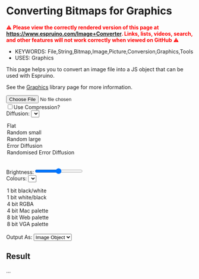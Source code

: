 <!--- Copyright (c) 2013 Gordon Williams, Pur3 Ltd. See the file LICENSE for copying permission. -->
Converting Bitmaps for Graphics
==========================================

<span style="color:red">:warning: **Please view the correctly rendered version of this page at https://www.espruino.com/Image+Converter. Links, lists, videos, search, and other features will not work correctly when viewed on GitHub** :warning:</span>

* KEYWORDS: File,String,Bitmap,Image,Picture,Conversion,Graphics,Tools
* USES: Graphics

This page helps you to convert an image file into a JS object that can
be used with Espruino.

See the [Graphics](/Graphics) library page for more information.

<script src="/js/heatshrink.js"></script>
<input type="file" id="fileLoader"/><br/>
<input type="checkbox" id="compression" onchange="imageLoaded()">Use Compression?</input><br/>
Diffusion:
<select id="diffusion" onchange="imageLoaded()">
<option value="none" selected="selected">Flat</option>
<option value="random1">Random small</option>
<option value="random2">Random large</option>
<option value="error">Error Diffusion</option>
<option value="errorrandom">Randomised Error Diffusion</option>
</select><br/>

Brightness:<input type="range" id="brightness" min="-255" max="255" value="0" onchange="imageLoaded()"></input><br/>
Colours: <select id="colorStyle" onchange="imageLoaded()">
<option value="1bit" selected="selected">1 bit black/white</option>
<option value="1bitinverted">1 bit white/black</option>
<option value="4bit">4 bit RGBA</option>
<option value="4bitmac">4 bit Mac palette</option>
<option value="web">8 bit Web palette</option>
<option value="vga">8 bit VGA palette</option>
</select><br/>
Output As: <select id="outputStyle" onchange="imageLoaded()">
<option value="object" selected="selected">Image Object</option>
<option value="string">Image String</option>
</select><br/>

<canvas id="canvas" style="display:none;"></canvas>

<h2>Result</h2>
<p><span id="ressize">...</span></p>
<textarea id="resdata" style="display:none;"></textarea>

<script>
var PAL_VGA = [0x000000, 0x0000a8, 0x00a800, 0x00a8a8, 0xa80000, 0xa800a8, 0xa85400, 0xa8a8a8, 0x545454, 0x5454fc, 0x54fc54, 0x54fcfc, 0xfc5454, 0xfc54fc, 0xfcfc54, 0xfcfcfc, 0x000000, 0x141414, 0x202020, 0x2c2c2c, 0x383838, 0x444444, 0x505050, 0x606060, 0x707070, 0x808080, 0x909090, 0xa0a0a0, 0xb4b4b4, 0xc8c8c8, 0xe0e0e0, 0xfcfcfc, 0x0000fc, 0x4000fc, 0x7c00fc, 0xbc00fc, 0xfc00fc, 0xfc00bc, 0xfc007c, 0xfc0040, 0xfc0000, 0xfc4000, 0xfc7c00, 0xfcbc00, 0xfcfc00, 0xbcfc00, 0x7cfc00, 0x40fc00, 0x00fc00, 0x00fc40, 0x00fc7c, 0x00fcbc, 0x00fcfc, 0x00bcfc, 0x007cfc, 0x0040fc, 0x7c7cfc, 0x9c7cfc, 0xbc7cfc, 0xdc7cfc, 0xfc7cfc, 0xfc7cdc, 0xfc7cbc, 0xfc7c9c, 0xfc7c7c, 0xfc9c7c, 0xfcbc7c, 0xfcdc7c, 0xfcfc7c, 0xdcfc7c, 0xbcfc7c, 0x9cfc7c, 0x7cfc7c, 0x7cfc9c, 0x7cfcbc, 0x7cfcdc, 0x7cfcfc, 0x7cdcfc, 0x7cbcfc, 0x7c9cfc, 0xb4b4fc, 0xc4b4fc, 0xd8b4fc, 0xe8b4fc, 0xfcb4fc, 0xfcb4e8, 0xfcb4d8, 0xfcb4c4, 0xfcb4b4, 0xfcc4b4, 0xfcd8b4, 0xfce8b4, 0xfcfcb4, 0xe8fcb4, 0xd8fcb4, 0xc4fcb4, 0xb4fcb4, 0xb4fcc4, 0xb4fcd8, 0xb4fce8, 0xb4fcfc, 0xb4e8fc, 0xb4d8fc, 0xb4c4fc, 0x000070, 0x1c0070, 0x380070, 0x540070, 0x700070, 0x700054, 0x700038, 0x70001c, 0x700000, 0x701c00, 0x703800, 0x705400, 0x707000, 0x547000, 0x387000, 0x1c7000, 0x007000, 0x00701c, 0x007038, 0x007054, 0x007070, 0x005470, 0x003870, 0x001c70, 0x383870, 0x443870, 0x543870, 0x603870, 0x703870, 0x703860, 0x703854, 0x703844, 0x703838, 0x704438, 0x705438, 0x706038, 0x707038, 0x607038, 0x547038, 0x447038, 0x387038, 0x387044, 0x387054, 0x387060, 0x387070, 0x386070, 0x385470, 0x384470, 0x505070, 0x585070, 0x605070, 0x685070, 0x705070, 0x705068, 0x705060, 0x705058, 0x705050, 0x705850, 0x706050, 0x706850, 0x707050, 0x687050, 0x607050, 0x587050, 0x507050, 0x507058, 0x507060, 0x507068, 0x507070, 0x506870, 0x506070, 0x505870, 0x000040, 0x100040, 0x200040, 0x300040, 0x400040, 0x400030, 0x400020, 0x400010, 0x400000, 0x401000, 0x402000, 0x403000, 0x404000, 0x304000, 0x204000, 0x104000, 0x004000, 0x004010, 0x004020, 0x004030, 0x004040, 0x003040, 0x002040, 0x001040, 0x202040, 0x282040, 0x302040, 0x382040, 0x402040, 0x402038, 0x402030, 0x402028, 0x402020, 0x402820, 0x403020, 0x403820, 0x404020, 0x384020, 0x304020, 0x284020, 0x204020, 0x204028, 0x204030, 0x204038, 0x204040, 0x203840, 0x203040, 0x202840, 0x2c2c40, 0x302c40, 0x342c40, 0x3c2c40, 0x402c40, 0x402c3c, 0x402c34, 0x402c30, 0x402c2c, 0x40302c, 0x40342c, 0x403c2c, 0x40402c, 0x3c402c, 0x34402c, 0x30402c, 0x2c402c, 0x2c4030, 0x2c4034, 0x2c403c, 0x2c4040, 0x2c3c40, 0x2c3440, 0x2c3040, 0x000000, 0x000000, 0x000000, 0x000000, 0x000000, 0x000000, 0x000000, 0xFFFFFF];
var PAL_WEB = [0x000000,0x000033,0x000066,0x000099,0x0000cc,0x0000ff,0x003300,0x003333,0x003366,0x003399,0x0033cc,0x0033ff,0x006600,0x006633,0x006666,0x006699,0x0066cc,0x0066ff,0x009900,0x009933,0x009966,0x009999,0x0099cc,0x0099ff,0x00cc00,0x00cc33,0x00cc66,0x00cc99,0x00cccc,0x00ccff,0x00ff00,0x00ff33,0x00ff66,0x00ff99,0x00ffcc,0x00ffff,0x330000,0x330033,0x330066,0x330099,0x3300cc,0x3300ff,0x333300,0x333333,0x333366,0x333399,0x3333cc,0x3333ff,0x336600,0x336633,0x336666,0x336699,0x3366cc,0x3366ff,0x339900,0x339933,0x339966,0x339999,0x3399cc,0x3399ff,0x33cc00,0x33cc33,0x33cc66,0x33cc99,0x33cccc,0x33ccff,0x33ff00,0x33ff33,0x33ff66,0x33ff99,0x33ffcc,0x33ffff,0x660000,0x660033,0x660066,0x660099,0x6600cc,0x6600ff,0x663300,0x663333,0x663366,0x663399,0x6633cc,0x6633ff,0x666600,0x666633,0x666666,0x666699,0x6666cc,0x6666ff,0x669900,0x669933,0x669966,0x669999,0x6699cc,0x6699ff,0x66cc00,0x66cc33,0x66cc66,0x66cc99,0x66cccc,0x66ccff,0x66ff00,0x66ff33,0x66ff66,0x66ff99,0x66ffcc,0x66ffff,0x990000,0x990033,0x990066,0x990099,0x9900cc,0x9900ff,0x993300,0x993333,0x993366,0x993399,0x9933cc,0x9933ff,0x996600,0x996633,0x996666,0x996699,0x9966cc,0x9966ff,0x999900,0x999933,0x999966,0x999999,0x9999cc,0x9999ff,0x99cc00,0x99cc33,0x99cc66,0x99cc99,0x99cccc,0x99ccff,0x99ff00,0x99ff33,0x99ff66,0x99ff99,0x99ffcc,0x99ffff,0xcc0000,0xcc0033,0xcc0066,0xcc0099,0xcc00cc,0xcc00ff,0xcc3300,0xcc3333,0xcc3366,0xcc3399,0xcc33cc,0xcc33ff,0xcc6600,0xcc6633,0xcc6666,0xcc6699,0xcc66cc,0xcc66ff,0xcc9900,0xcc9933,0xcc9966,0xcc9999,0xcc99cc,0xcc99ff,0xcccc00,0xcccc33,0xcccc66,0xcccc99,0xcccccc,0xccccff,0xccff00,0xccff33,0xccff66,0xccff99,0xccffcc,0xccffff,0xff0000,0xff0033,0xff0066,0xff0099,0xff00cc,0xff00ff,0xff3300,0xff3333,0xff3366,0xff3399,0xff33cc,0xff33ff,0xff6600,0xff6633,0xff6666,0xff6699,0xff66cc,0xff66ff,0xff9900,0xff9933,0xff9966,0xff9999,0xff99cc,0xff99ff,0xffcc00,0xffcc33,0xffcc66,0xffcc99,0xffcccc,0xffccff,0xffff00,0xffff33,0xffff66,0xffff99,0xffffcc,0xffffff];
var PAL_MAC16 = [
  0x000000, 0x444444, 0x888888, 0xBBBBBB,
  0x996633, 0x663300, 0x006600, 0x00aa00,
  0x0099ff, 0x0000cc, 0x330099, 0xff0099,
  0xdd0000, 0xff6600, 0xffff00, 0xffffff
];
var TRANSPARENT_8BIT = 254;
function findColour(palette,r,g,b,a, no_transparent) {
  if (!no_transparent && a<128) return TRANSPARENT_8BIT;
  var maxd = 0xFFFFFF;
  var c = 0;
  palette.forEach(function(p,n) {
    var pr=p>>16;
    var pg=(p>>8)&255;
    var pb=p&255;
    var dr = r-pr;
    var dg = g-pg;
    var db = b-pb;
    var d = dr*dr + dg*dg + db*db;
    if (d<maxd) {
      c = n;
      maxd=d;
    }
  });
  return c;
}

  var COL_BPP = {
    "1bit":1,
    "4bit":4,
    "4bitmac":4,
    "vga":8,
    "web":8,
  };


  var COL_FROM_RGB = {
    "1bit":function(r,g,b) {
      var c = (r+g+b) / 3;
      var thresh = 128;
      return c>thresh;
    },
    "4bit":function(r,g,b,a) {
      var thresh = 128;
      return (
        ((r>thresh)?1:0) |
        ((g>thresh)?2:0) |
        ((b>thresh)?4:0) |
        ((a>thresh)?8:0));
    },
    "4bitmac":function(r,g,b,a) {
      return findColour(PAL_MAC16,r,g,b,a, true /* no transparency */);
    },
    "vga":function(r,g,b,a) {
      return findColour(PAL_VGA,r,g,b,a);
    },
    "web":function(r,g,b,a) {
      return findColour(PAL_WEB,r,g,b,a);
    },
  };
  var COL_TO_RGB = {
    "1bit":function(c) {
      return c ? 0xFFFFFF : 0;
    },
    "4bit":function(c,x,y) {
      if (!(c&8)) return ((((x>>2)^(y>>2))&1)?0xFFFFFF:0);
      return ((c&1 ? 0xFF0000 : 0) |
              (c&2 ? 0x00FF00 : 0) |
              (c&4 ? 0x0000FF : 0));
    },
    "4bitmac":function(c,x,y) {
      return PAL_MAC16[c];
    },
    "vga":function(c,x,y) {
      if (c==TRANSPARENT_8BIT) return ((((x>>2)^(y>>2))&1)?0xFFFFFF:0);
      return PAL_VGA[c];
    },
    "web":function(c,x,y) {
      if (c==TRANSPARENT_8BIT) return ((((x>>2)^(y>>2))&1)?0xFFFFFF:0);
      return PAL_WEB[c];
    },
  };

  function clip(x) {
    if (x<0) return 0;
    if (x>255) return 255;
    return x;
  }

  var img;
  function imageLoaded() {
    if (img === undefined) return;
    var diffusionSelect = document.getElementById("diffusion");
    var diffusionStyle = diffusionSelect.options[diffusionSelect.selectedIndex].value;
    compression = document.getElementById("compression").checked;
    var brightness = 0|document.getElementById("brightness").value;
    var colorSelect = document.getElementById("colorStyle");
    var colorStyle = colorSelect.options[colorSelect.selectedIndex].value;
    var outputSelect = document.getElementById("outputStyle");
    var outputStyle = outputSelect.options[outputSelect.selectedIndex].value;
    var inverted = false;
    var transparentCol = undefined;
    if (colorStyle=="1bitinverted") {
      colorStyle="1bit";
      inverted=true;
    }
    if (colorStyle=="4bit")
      transparentCol=0;
    if (colorStyle=="vga" || colorStyle=="web")
      transparentCol=TRANSPARENT_8BIT;
    var bpp = COL_BPP[colorStyle];
    var canvas = document.getElementById("canvas")
    canvas.width = img.width*2;
    canvas.height = img.height;
    canvas.style = "display:block;border:1px solid black;margin:8px;"
    var ctx = canvas.getContext("2d");
    ctx.drawImage(img,0,0);
    var imageData = ctx.getImageData(0, 0, img.width, img.height);
    var data = imageData.data;
    var bitData = new Uint8Array(((img.width*img.height)*bpp+7)/8);
    var er=0,eg=0,eb=0;
    var n = 0;
    for (var y=0; y<img.height; y++) {
      //var s = "";
      for (var x=0; x<img.width; x++) {
        var r = clip(data[n*4] + brightness + er);
        var g = clip(data[n*4+1] + brightness + eg);
        var b = clip(data[n*4+2] + brightness + eb);
        var a = data[n*4+3];

        if (diffusionStyle == "random1" || diffusionStyle == "errorrandom") {
          er += Math.random()*48 - 24;
          eg += Math.random()*48 - 24;
          eb += Math.random()*48 - 24;
        }
        if (diffusionStyle == "random2") {
          er += Math.random()*128 - 64;
          eg += Math.random()*128 - 64;
          eb += Math.random()*128 - 64;
        }
        if (inverted) {
          r=255-r;
          g=255-g;
          b=255-b;
        }
        r = clip(r + brightness + er);
        g = clip(g + brightness + eg);
        b = clip(b + brightness + eb);

        var c = COL_FROM_RGB[colorStyle](r,g,b,a);
        if (bpp==1) { if (c) bitData[n>>3] |= 128>>(n&7); }
        else if (bpp==4) bitData[n>>1] |= c<<((n&1)?0:4);
        else if (bpp==8) bitData[n] = c;
        else throw new Error("Unhandled BPP");
        var cr = COL_TO_RGB[colorStyle](c,x,y);
        var or = cr>>16;
        var og = (cr>>8)&255;
        var ob = cr&255;
        if (diffusionStyle.startsWith("error") && a>128) {
          er = r-or;
          eg = g-og;
          eb = b-ob;
        } else {
          er = 0;
          eg = 0;
          eb = 0;
        }
        data[n*4] = or;
        data[n*4+1]= og;
        data[n*4+2]= ob;
        data[n*4+3]=255;
        n++;
      }
      //console.log(s);
    }
    //console.log(bitData);

    var strCmd;
    if (outputStyle=="string") {
      var transparent = transparentCol!==undefined;
      var headerSize = transparent?4:3;
      var imgData = new Uint8Array(bitData.length + headerSize);
      imgData[0] = img.width;
      imgData[1] = img.height;
      imgData[2] = bpp + (transparent?128:0);
      if (transparent) imgData[3] = transparentCol;
      imgData.set(bitData, headerSize);
      bitData = imgData;
    }
    if (compression) {
      bitData = heatshrink_compress(bitData);
      strCmd = 'require("heatshrink").decompress';
    } else {
      strCmd = 'E.toArrayBuffer';
    }
    var str = "";
    for (n=0; n<bitData.length; n++)
      str += String.fromCharCode(bitData[n]);
    var imgstr;
    if (outputStyle=="object") {
      imgstr = "var img = {\n";
      imgstr += "  width : "+img.width+", height : "+img.height+", bpp : "+bpp+",\n";
      if (transparentCol!==undefined) imgstr += "  transparent : "+transparentCol+",\n";
      imgstr += '  buffer : '+strCmd+'(atob("'+btoa(str)+'"))\n';
      imgstr += "};\n";
    } else if (outputStyle=="string") {
      imgstr = strCmd+'(atob("'+btoa(str)+'"))\n';
    } else {
      throw new Error("Unknown output style");
    }
    ctx.putImageData(imageData,img.width,0);
    document.getElementById("ressize").innerHTML = str.length+" Characters";
    document.getElementById("resdata").innerHTML = imgstr;
    document.getElementById("resdata").style = "width:650px;height:300px;";
  }
  function handleFileSelect(event) {
      if (event.target.files.length != 1) return;
      var reader = new FileReader();
      reader.onload = function(event) {
        img = new Image();
        img.onload = imageLoaded;
        img.src = event.target.result;
      };
      reader.readAsDataURL(event.target.files[0]);
    };
    document.getElementById('fileLoader').addEventListener('change', handleFileSelect, false);
</script>
